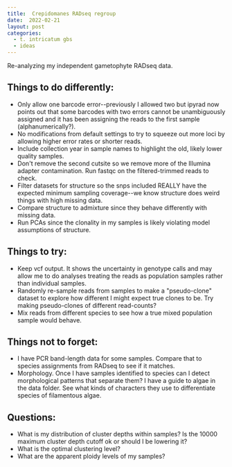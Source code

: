 ```yaml
---
title:  Crepidomanes RADseq regroup
date:  2022-02-21
layout: post
categories:
  - t. intricatum gbs
  - ideas
---
```


Re-analyzing my independent gametophyte RADseq data.

## Things to do differently:

  * Only allow one barcode error--previously I allowed two but ipyrad now points out that some barcodes with two errors cannot be unambiguously assigned and it has been assigning the reads to the first sample (alphanumerically?).
  * No modifications from default settings to try to squeeze out more loci by allowing higher error rates or shorter reads.
  * Include collection year in sample names to highlight the old, likely lower quality samples.
  * Don't remove the second cutsite so we remove more of the Illumina adapter contamination. Run fastqc on the filtered-trimmed reads to check.
  * Filter datasets for structure so the snps included REALLY have the expected minimum sampling coverage--we know structure does weird things with high missing data.
  * Compare structure to admixture since they behave differently with missing data.
  * Run PCAs since the clonality in my samples is likely violating model assumptions of structure.

## Things to try:

  * Keep vcf output. It shows the uncertainty in genotype calls and may allow me to do analyses treating the reads as population samples rather than individual samples.
  * Randomly re-sample reads from samples to make a "pseudo-clone" dataset to explore how different I might expect true clones to be. Try making pseudo-clones of different read-counts?
  * Mix reads from different species to see how a true mixed population sample would behave.

## Things not to forget:

  * I have PCR band-length data for some samples. Compare that to species assignments from RADseq to see if it matches.
  * Morphology. Once I have samples identified to species can I detect morphological patterns that separate them? I have a guide to algae in the data folder. See what kinds of characters they use to differentiate species of filamentous algae.

## Questions:

  * What is my distribution of cluster depths within samples? Is the 10000 maximum cluster depth cutoff ok or should I be lowering it?
  * What is the optimal clustering level?
  * What are the apparent ploidy levels of my samples?
  
